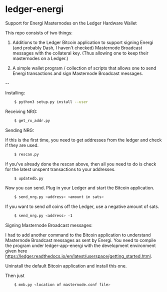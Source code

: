 # ledger-energi
Support for Energi Masternodes on the Ledger Hardware Wallet

This repo consists of two things:

1. Additions to the Ledger Bitcoin application to support signing Energi
   (and probably Dash, I haven't checked) Masternode Broadcast messages
   with the collateral key.  (Thus allowing one to keep their
   masternodes on a Ledger.)

2. A simple wallet program / collection of scripts that allows one to
   send Energi transactions and sign Masternode Broadcast messages.


--

Installing:

```bash
    $ python3 setup.py install --user
```

Receiving NRG:

```bash
    $ get_rx_addr.py
```

Sending NRG:

If this is the first time, you need to get addresses from the ledger and
check if they are used.

```bash
    $ rescan.py
```

If you've already done the rescan above, then all you need to do is
check for the latest unspent transactions to your addresses.

```bash
    $ updatedb.py
```

Now you can send.  Plug in your Ledger and start the Bitcoin
application.

```bash
    $ send_nrg.py <address> <amount in sats>
```

If you want to send _all_ coins off the Ledger, use a negative amount of
sats.

```bash
    $ send_nrg.py <address> -1
```

Signing Masternode Broadcast messages:

I had to add another command to the Bitcoin application to understand
Masternode Broadcast messages as sent by Energi.  You need to compile
the program under ledger-app-energi with the development environment
given here
https://ledger.readthedocs.io/en/latest/userspace/getting_started.html.

Uninstall the default Bitcoin application and install this one.

Then just

```bash
    $ mnb.py <location of masternode.conf file>
```
